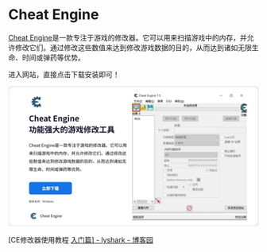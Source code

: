 # Cheat Engine

[Cheat Engine](https://soft.wanni11.cn/soft/26984.html?bd_vid=8515398776195697737#)是一款专注于游戏的修改器。它可以用来扫描游戏中的内存，并允许修改它们。通过修改这些数值来达到修改游戏数据的目的，从而达到诸如无限生命、时间或弹药等优势。

进入网站，直接点击下载安装即可！

![局部截取_20250508_190512](./assets/局部截取_20250508_190512.png)

[CE修改器使用教程 [入门篇\] - lyshark - 博客园](https://www.cnblogs.com/LyShark/p/10799926.html#_label5)
